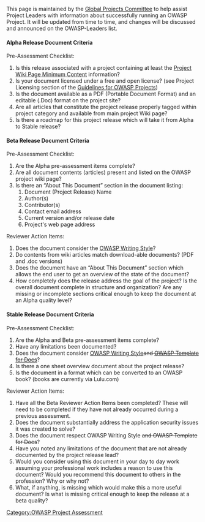 This page is maintained by the [Global Projects
Committee](Global_Projects_Committee "wikilink") to help assist Project
Leaders with information about successfully running an OWASP Project. It
will be updated from time to time, and changes will be discussed and
announced on the OWASP-Leaders list.

#### Alpha Release Document Criteria

Pre-Assessment Checklist:

1.  Is this release associated with a project containing at least the
    [Project Wiki Page Minimum
    Content](Assessing_Project_Health#Project_Wiki_Page_Minimal_Content "wikilink")
    information?
2.  Is your document licensed under a free and open license? (see
    Project Licensing section of the [Guidelines for OWASP
    Projects](http://www.owasp.org/index.php/Guidelines_for_OWASP_Projects))
3.  Is the document available as a PDF (Portable Document Format) and an
    editable (.Doc) format on the project site?
4.  Are all articles that constitute the project release properly tagged
    within project category and available from main project Wiki page?
5.  Is there a roadmap for this project release which will take it from
    Alpha to Stable release?

#### Beta Release Document Criteria

Pre-Assessment Checklist:

1.  Are the Alpha pre-assessment items complete?
2.  Are all document contents (articles) present and listed on the OWASP
    project wiki page?
3.  Is there an “About This Document” section in the document listing:
    1.  Document (Project Release) Name
    2.  Author(s)
    3.  Contributor(s)
    4.  Contact email address
    5.  Current version and/or release date
    6.  Project's web page address

Reviewer Action Items:

1.  Does the document consider the [OWASP Writing
    Style](http://www.owasp.org/index.php/OWASP_Writing_Style)?
2.  Do contents from wiki articles match download-able documents? (PDF
    and .doc versions)
3.  Does the document have an “About This Document” section which allows
    the end user to get an overview of the state of the document?
4.  How completely does the release address the goal of the project? Is
    the overall document complete in structure and organization? Are any
    missing or incomplete sections critical enough to keep the document
    at an Alpha quality level?

#### Stable Release Document Criteria

Pre-Assessment Checklist:

1.  Are the Alpha and Beta pre-assessment items complete?
2.  Have any limitations been documented?
3.  Does the document consider [OWASP Writing
    Style](http://www.owasp.org/index.php/OWASP_Writing_Style)~~and
    [OWASP Template for
    Docs](http://www.owasp.org/index.php/OWASP_Template_Document)~~?
4.  Is there a one sheet overview document about the project release?
5.  Is the document in a format which can be converted to an OWASP book?
    (books are currently via Lulu.com)

Reviewer Action Items:

1.  Have all the Beta Reviewer Action Items been completed? These will
    need to be completed if they have not already occurred during a
    previous assessment.
2.  Does the document substantially address the application security
    issues it was created to solve?
3.  Does the document respect OWASP Writing Style ~~and OWASP Template
    for Docs~~?
4.  Have you noted any limitations of the document that are not already
    documented by the project release lead?
5.  Would you consider using this document in your day to day work
    assuming your professional work includes a reason to use this
    document? Would you recommend this document to others in the
    profession? Why or why not?
6.  What, if anything, is missing which would make this a more useful
    document? Is what is missing critical enough to keep the release at
    a beta quality?

[Category:OWASP Project
Assessment](Category:OWASP_Project_Assessment "wikilink")